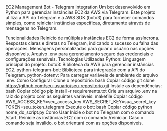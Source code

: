 EC2 Management Bot - Telegram Integration
Um bot desenvolvido em Python para gerenciar instâncias EC2 da AWS via Telegram. Este projeto utiliza a API do Telegram e a AWS SDK (boto3) para fornecer comandos simples, como reiniciar instâncias específicas, diretamente através de mensagens no Telegram.

Funcionalidades
Reinício de múltiplas instâncias EC2 de forma assíncrona.
Respostas claras e diretas no Telegram, indicando o sucesso ou falha das operações.
Mensagens personalizadas para guiar o usuário nas opções disponíveis.
Arquivo .env para gerenciamento seguro das credenciais e configurações sensíveis.
Tecnologias Utilizadas
Python: Linguagem principal do projeto.
boto3: Biblioteca da AWS para gerenciar instâncias EC2.
python-telegram-bot: Biblioteca para integração com a API do Telegram.
python-dotenv: Para carregar variáveis de ambiente do arquivo .env.
Como Configurar
Clone o repositório:
bash
Copiar código
git clone https://github.com/seu-usuario/seu-repositorio.git
Instale as dependências:
bash
Copiar código
pip install -r requirements.txt
Crie um arquivo .env na raiz do projeto com as seguintes variáveis:
makefile
Copiar código
AWS_ACCESS_KEY=seu_access_key
AWS_SECRET_KEY=sua_secret_key
TOKEN=seu_token_telegram
Execute o bot:
bash
Copiar código
python nome_do_script.py
Como Usar
Inicie o bot no Telegram com o comando /start.
Reinicie as instâncias EC2 com o comando /reiniciar.
Caso o comando seja inválido, o bot orientará com as opções disponíveis.
